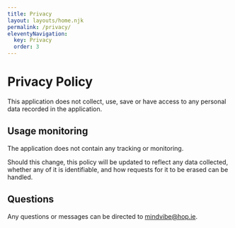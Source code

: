 ```yaml
---
title: Privacy
layout: layouts/home.njk
permalink: /privacy/
eleventyNavigation:
  key: Privacy
  order: 3
---
```


<div class="post-content">

<h1 id="privacy-policy">Privacy Policy</h1>

<p>This application does not collect, use, save or have access to any personal data recorded in the application.</p>

<h2 id="usage-monitoring">Usage monitoring</h2>

<p>The application does not contain any tracking or monitoring.</p>

<p>Should this change, this policy will be updated to reflect any data collected, whether any of it is identifiable, and how requests for it to be erased can be handled.</p>

<h2 id="questions">Questions</h2>

<p>Any questions or messages can be directed to <a href="mailto:mindvibe@hop.ie">mindvibe@hop.ie</a>.</p>

</div>
